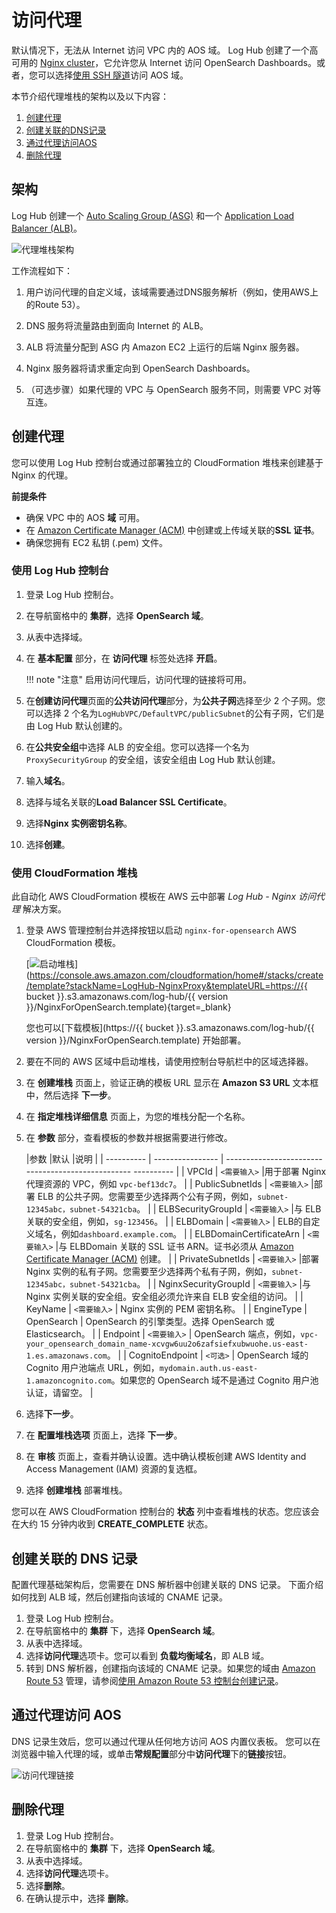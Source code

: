# 访问代理

默认情况下，无法从 Internet 访问 VPC 内的 AOS 域。 Log Hub 创建了一个高可用的 [Nginx cluster][nginx]，它允许您从 Internet 访问 OpenSearch Dashboards。或者，您可以选择[使用 SSH 隧道][ssh]访问 AOS 域。

本节介绍代理堆栈的架构以及以下内容：

1. [创建代理](#_3)
2. [创建关联的DNS记录](#dns)
3. [通过代理访问AOS](#aos)
4. [删除代理](#_4)

## 架构
Log Hub 创建一个 [Auto Scaling Group (ASG)][asg] 和一个 [Application Load Balancer (ALB)][alb]。

![代理堆栈架构](../../images/architecture/proxy.svg)

工作流程如下：

1. 用户访问代理的自定义域，该域需要通过DNS服务解析（例如，使用AWS上的Route 53）。

2. DNS 服务将流量路由到面向 Internet 的 ALB。

3. ALB 将流量分配到 ASG 内 Amazon EC2 上运行的后端 Nginx 服务器。

4. Nginx 服务器将请求重定向到 OpenSearch Dashboards。

5. （可选步骤）如果代理的 VPC 与 OpenSearch 服务不同，则需要 VPC 对等互连。

## 创建代理
您可以使用 Log Hub 控制台或通过部署独立的 CloudFormation 堆栈来创建基于 Nginx 的代理。

**前提条件**

- 确保 VPC 中的 AOS **域** 可用。
- 在 [Amazon Certificate Manager (ACM)][acm] 中创建或上传域关联的**SSL 证书**。
- 确保您拥有 EC2 私钥 (.pem) 文件。

### 使用 Log Hub 控制台
1. 登录 Log Hub 控制台。
2. 在导航窗格中的 **集群**，选择 **OpenSearch 域**。
3. 从表中选择域。
4. 在 **基本配置** 部分，在 **访问代理** 标签处选择 **开启**。

    !!! note "注意"
         启用访问代理后，访问代理的链接将可用。

6. 在**创建访问代理**页面的**公共访问代理**部分，为**公共子网**选择至少 2 个子网。您可以选择 2 个名为`LogHubVPC/DefaultVPC/publicSubnet`的公有子网，它们是由 Log Hub 默认创建的。
7. 在**公共安全组**中选择 ALB 的安全组。您可以选择一个名为 `ProxySecurityGroup` 的安全组，该安全组由 Log Hub 默认创建。
8. 输入**域名**。
9. 选择与域名关联的**Load Balancer SSL Certificate**。
10. 选择**Nginx 实例密钥名称**。
11. 选择**创建**。

### 使用 CloudFormation 堆栈
此自动化 AWS CloudFormation 模板在 AWS 云中部署 *Log Hub - Nginx 访问代理* 解决方案。

1. 登录 AWS 管理控制台并选择按钮以启动 `nginx-for-opensearch` AWS CloudFormation 模板。

    [![启动堆栈](../../images/launch-stack.png)](https://console.aws.amazon.com/cloudformation/home#/stacks/create/template?stackName=LogHub-NginxProxy&templateURL=https://{{ bucket }}.s3.amazonaws.com/log-hub/{{ version }}/NginxForOpenSearch.template){target=_blank}

    您也可以[下载模板](https://{{ bucket }}.s3.amazonaws.com/log-hub/{{ version }}/NginxForOpenSearch.template) 开始部署。

2. 要在不同的 AWS 区域中启动堆栈，请使用控制台导航栏中的区域选择器。

3. 在 **创建堆栈** 页面上，验证正确的模板 URL 显示在 **Amazon S3 URL** 文本框中，然后选择 **下一步**。

4. 在 **指定堆栈详细信息** 页面上，为您的堆栈分配一个名称。

5. 在 **参数** 部分，查看模板的参数并根据需要进行修改。

    |参数 |默认 |说明 |
    | ---------- | ---------------- | -------------------------------------------------- ---------- |
    | VPCId | `<需要输入>` |用于部署 Nginx 代理资源的 VPC，例如 `vpc-bef13dc7`。 |
    | PublicSubnetIds | `<需要输入>` |部署 ELB 的公共子网。您需要至少选择两个公有子网，例如，`subnet-12345abc，subnet-54321cba`。 |
    | ELBSecurityGroupId | `<需要输入>` |与 ELB 关联的安全组，例如，`sg-123456`。 |
    | ELBDomain | `<需要输入>` | ELB的自定义域名，例如`dashboard.example.com`。 |
    | ELBDomainCertificateArn | `<需要输入>` |与 ELBDomain 关联的 SSL 证书 ARN。证书必须从 [Amazon Certificate Manager (ACM)][acm] 创建。 |
    | PrivateSubnetIds | `<需要输入>` |部署 Nginx 实例的私有子网。您需要至少选择两个私有子网，例如，`subnet-12345abc，subnet-54321cba`。 |
    | NginxSecurityGroupId | `<需要输入>` |与 Nginx 实例关联的安全组。安全组必须允许来自 ELB 安全组的访问。 |
    | KeyName | `<需要输入>` | Nginx 实例的 PEM 密钥名称。 |
    | EngineType | OpenSearch | OpenSearch 的引擎类型。选择 OpenSearch 或 Elasticsearch。 |
    | Endpoint | `<需要输入>` | OpenSearch 端点，例如，`vpc-your_opensearch_domain_name-xcvgw6uu2o6zafsiefxubwuohe.us-east-1.es.amazonaws.com`。 |
    | CognitoEndpoint | `<可选>` | OpenSearch 域的 Cognito 用户池端点 URL，例如，`mydomain.auth.us-east-1.amazoncognito.com`。如果您的 OpenSearch 域不是通过 Cognito 用户池认证，请留空。 |

6. 选择**下一步**。

7. 在 **配置堆栈选项** 页面上，选择 **下一步**。

8. 在 **审核** 页面上，查看并确认设置。选中确认模板创建 AWS Identity and Access Management (IAM) 资源的复选框。

9. 选择 **创建堆栈** 部署堆栈。

您可以在 AWS CloudFormation 控制台的 **状态** 列中查看堆栈的状态。您应该会在大约 15 分钟内收到 **CREATE_COMPLETE** 状态。

## 创建关联的 DNS 记录
配置代理基础架构后，您需要在 DNS 解析器中创建关联的 DNS 记录。 下面介绍如何找到 ALB 域，然后创建指向该域的 CNAME 记录。

1. 登录 Log Hub 控制台。
2. 在导航窗格中的 **集群** 下，选择 **OpenSearch 域**。
3. 从表中选择域。
4. 选择**访问代理**选项卡。您可以看到 **负载均衡域名**，即 ALB 域。
5. 转到 DNS 解析器，创建指向该域的 CNAME 记录。如果您的域由 [Amazon Route 53][route53] 管理，请参阅[使用 Amazon Route 53 控制台创建记录][createrecords]。

## 通过代理访问 AOS
DNS 记录生效后，您可以通过代理从任何地方访问 AOS 内置仪表板。 您可以在浏览器中输入代理的域，或单击**常规配置**部分中**访问代理**下的**链接**按钮。

![访问代理链接](../../images/access-proxy-link.png)

## 删除代理
1. 登录 Log Hub 控制台。
2. 在导航窗格中的 **集群** 下，选择 **OpenSearch 域**。
3. 从表中选择域。
4. 选择**访问代理**选项卡。
5. 选择**删除**。
6. 在确认提示中，选择 **删除**。



[asg]: https://docs.aws.amazon.com/autoscaling/ec2/userguide/what-is-amazon-ec2-auto-scaling.html
[alb]: https://docs.aws.amazon.com/elasticloadbalancing/latest/application/introduction.html
[nginx]: https://aws.amazon.com/premiumsupport/knowledge-center/opensearch-outside-vpc-nginx/
[ssh]: https://aws.amazon.com/premiumsupport/knowledge-center/opensearch-outside-vpc-ssh/
[acm]: https://aws.amazon.com/certificate-manager/
[route53]: https://aws.amazon.com/route53/
[createrecords]: https://docs.aws.amazon.com/Route53/latest/DeveloperGuide/resource-record-sets-creating.html